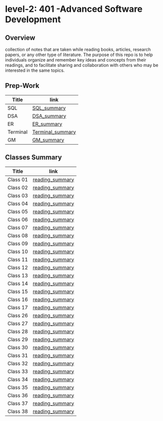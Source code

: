 # level-2: 401 -Advanced Software Development
## Overview
collection of notes that are taken while reading books, articles, research papers, or any other type of literature. The purpose of this repo is to help individuals organize and remember key ideas and concepts from their readings, and to facilitate sharing and collaboration with others who may be interested in the same topics.

## Prep-Work
| Title       | link                           |
| ----------- | ---                            |
| SQL         | [SQL_summary](./sql_readme.md) |
| DSA         | [DSA_summary](./data%20structure.md) |
| ER          | [ER_summary](./Engineering-Readings.md) |
| Terminal    | [Terminal_summary](./Terminal.md) |
| GM          | [GM_summary](./Growth-Mindset.md) |



## Classes Summary
| Title       | link                                  |
| ----------- | ---                                   |
| Class 01    | [reading_summary](./class01-readme.md) |
| Class 02    | [reading_summary](./class02-readme.md) |
| Class 03    | [reading_summary](./class03-readme.md) |
| Class 04    | [reading_summary](./class04-readme.md) |
| Class 05    | [reading_summary](./class05-readme.md) |
| Class 06    | [reading_summary](./class06-readme.md) |
| Class 07    | [reading_summary](./class07-readme.md) |
| Class 08    | [reading_summary](./calss08-readme.md) |
| Class 09    | [reading_summary](./class09-readme.md) |
| Class 10    | [reading_summary](./class10-readme.md) |
| Class 11    | [reading_summary](./class11-readme.md) |
| Class 12    | [reading_summary](./class12-readme.md) |
| Class 13    | [reading_summary](./class13-readme.md) |
| Class 14    | [reading_summary](./class14-readme.md) |
| Class 15    | [reading_summary](./class15-readme.md) |
| Class 16    | [reading_summary](./class16-readme.md) |
| Class 17    | [reading_summary](./class17-readme.md) |
| Class 26    | [reading_summary](./class26-readme.md) |
| Class 27    | [reading_summary](./class27-readme.md) |
| Class 28    | [reading_summary](./class28-readme.md) |
| Class 29    | [reading_summary](./class29-readme.md) |
| Class 30    | [reading_summary](./class30-readme.md) |
| Class 31    | [reading_summary](./class31-readme.md) |
| Class 32    | [reading_summary](./class32-readme.md) |
| Class 33    | [reading_summary](./class32-readme.md) |
| Class 34    | [reading_summary](./class34-readme.md) |
| Class 35    | [reading_summary](./class35-readme.md) |
| Class 36    | [reading_summary](./class36-readme.md) |
| Class 37    | [reading_summary](./class37-readme.md) |
| Class 38    | [reading_summary](./class38-readme.md) |
